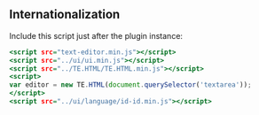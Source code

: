 Internationalization
--------------------

Include this script just after the plugin instance:

~~~ .html
<script src="text-editor.min.js"></script>
<script src="../ui/ui.min.js"></script>
<script src="../TE.HTML/TE.HTML.min.js"></script>
<script>
var editor = new TE.HTML(document.querySelector('textarea'));
</script>
<script src="../ui/language/id-id.min.js"></script>
~~~